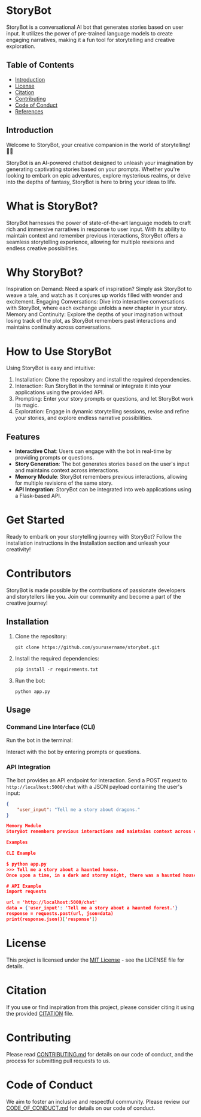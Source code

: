 # StoryBot

StoryBot is a conversational AI bot that generates stories based on user input. It utilizes the power of pre-trained language models to create engaging narratives, making it a fun tool for storytelling and creative exploration.

## Table of Contents

- [Introduction](#introduction)
- [License](#license)
- [Citation](#citation)
- [Contributing](#contributing)
- [Code of Conduct](#code-of-conduct)
- [References](#references)

## Introduction
Welcome to StoryBot, your creative companion in the world of storytelling! 📖✨

StoryBot is an AI-powered chatbot designed to unleash your imagination by generating captivating stories based on your prompts. Whether you're looking to embark on epic adventures, explore mysterious realms, or delve into the depths of fantasy, StoryBot is here to bring your ideas to life.

# What is StoryBot?
StoryBot harnesses the power of state-of-the-art language models to craft rich and immersive narratives in response to user input. With its ability to maintain context and remember previous interactions, StoryBot offers a seamless storytelling experience, allowing for multiple revisions and endless creative possibilities.

# Why StoryBot?
Inspiration on Demand: Need a spark of inspiration? Simply ask StoryBot to weave a tale, and watch as it conjures up worlds filled with wonder and excitement.
Engaging Conversations: Dive into interactive conversations with StoryBot, where each exchange unfolds a new chapter in your story.
Memory and Continuity: Explore the depths of your imagination without losing track of the plot, as StoryBot remembers past interactions and maintains continuity across conversations.

# How to Use StoryBot
Using StoryBot is easy and intuitive:

1. Installation: Clone the repository and install the required dependencies.
2. Interaction: Run StoryBot in the terminal or integrate it into your applications using the provided API.
3. Prompting: Enter your story prompts or questions, and let StoryBot work its magic.
4. Exploration: Engage in dynamic storytelling sessions, revise and refine your stories, and explore endless narrative possibilities.

## Features

- **Interactive Chat**: Users can engage with the bot in real-time by providing prompts or questions.
- **Story Generation**: The bot generates stories based on the user's input and maintains context across interactions.
- **Memory Module**: StoryBot remembers previous interactions, allowing for multiple revisions of the same story.
- **API Integration**: StoryBot can be integrated into web applications using a Flask-based API.

# Get Started
Ready to embark on your storytelling journey with StoryBot? Follow the installation instructions in the Installation section and unleash your creativity!

# Contributors
StoryBot is made possible by the contributions of passionate developers and storytellers like you. Join our community and become a part of the creative journey!

## Installation

1. Clone the repository:

    ```
    git clone https://github.com/yourusername/storybot.git
    ```

2. Install the required dependencies:

    ```
    pip install -r requirements.txt
    ```

3. Run the bot:

    ```
    python app.py
    ```

## Usage

### Command Line Interface (CLI)

Run the bot in the terminal:


Interact with the bot by entering prompts or questions.

### API Integration

The bot provides an API endpoint for interaction. Send a POST request to `http://localhost:5000/chat` with a JSON payload containing the user's input:

```json
{
    "user_input": "Tell me a story about dragons."
}

Memory Module
StoryBot remembers previous interactions and maintains context across conversations. This allows for multiple revisions of the same story based on user input.

Examples

CLI Example

$ python app.py
>>> Tell me a story about a haunted house.
Once upon a time, in a dark and stormy night, there was a haunted house...

# API Example
import requests

url = 'http://localhost:5000/chat'
data = {'user_input': 'Tell me a story about a haunted forest.'}
response = requests.post(url, json=data)
print(response.json()['response'])

```

# License

This project is licensed under the [MIT License](LICENSE) - see the LICENSE file for details.

# Citation

If you use or find inspiration from this project, please consider citing it using the provided [CITATION](CITATION) file.

# Contributing

Please read [CONTRIBUTING.md](CONTRIBUTING.md) for details on our code of conduct, and the process for submitting pull requests to us.

# Code of Conduct

We aim to foster an inclusive and respectful community. Please review our [CODE_OF_CONDUCT.md](CODE_OF_CONDUCT.md) for details on our code of conduct.



